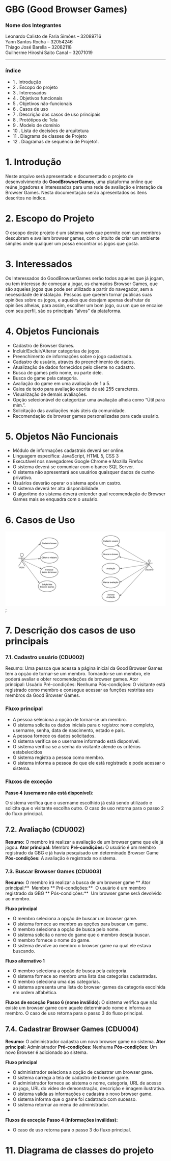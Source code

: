 # GBG (Good Browser Games)

###   Nome dos Integrantes
Leonardo Calisto de Faria Simões – 32089716<br/>
Yann Santos Rocha – 32054246<br/>
Thiago José Barella – 32082118<br/>
Guilherme Hiroshi Saito Canal – 32071019<br/>


***

### índice
* 1 . Introdução
* 2 . Escopo do projeto
* 3 . Interessados
* 4 . Objetivos funcionais
* 5 . Objetivos não-funcionais
* 6 . Casos de uso
* 7 . Descrição dos casos de uso principais
* 8 . Protótipos de Tela
* 9 . Modelo de domínio
* 10 . Lista de decisões de arquitetura
* 11 . Diagrama de classes de Projeto
* 12 . Diagramas de sequência de Projeto1. 

# 1. Introdução
Neste arquivo será apresentado e documentado o projeto de desenvolvimento do **GoodBrowserGames**, uma plataforma online que reúne jogadores e interessados para uma rede de avaliação e interação de Browser Games. Nesta documentação serão apresentados os itens descritos no índice.

# 2. Escopo do Projeto
O escopo deste projeto é um sistema web que permite com que membros descubram e avaliem browser games, com o intuito de criar um ambiente simples onde qualquer um possa encontrar os jogos que gosta.

# 3. Interessados
Os Interessados do GoodBrowserGames serão todos aqueles que já jogam, ou tem interesse de começar a jogar, os chamados Browser Games, que são aqueles jogos que pode ser utilizado a partir do navegador, sem a necessidade de instalação. Pessoas que querem tornar publicas suas opiniões sobre os jogos, e aqueles que desejam apenas desfrutar de opiniões alheias, para assim, escolher um bom jogo, ou um que se encaixe com seu perfil, são os principais “alvos” da plataforma. 

# 4. Objetos Funcionais
* Cadastro de Browser Games.
* Incluir/Excluir/Alterar categorias de jogos.
* Preenchimento de informações sobre o jogo cadastrado.
* Cadastro de usuário, através do preenchimento de dados.
* Atualização de dados fornecidos pelo cliente no cadastro.
* Busca de games pelo nome, ou parte dele.
* Busca do game pela categoria.
* Avaliação do game em uma avaliação de 1 a 5.
* Caixa de texto para avaliação escrita de até 255 caracteres.
* Visualização de demais avaliações.
* Opção selecionável de categorizar uma avaliação alheia como “Útil para mim.”.
* Solicitação das avaliações mais úteis da comunidade.
* Recomendação de browser games personalizadas para cada usuário. 

# 5. Objetos Não Funcionais
* Módulo de informações cadastrais deverá ser online.
* Linguagem específica: JavaScript, HTML 5, CSS 3
* Executável nos navegadores Google Chrome e Mozilla Firefox
* O sistema deverá se comunicar com o banco SQL Server.
* O sistema não apresentará aos usuários quaisquer dados de cunho privativo.
* Usuários deverão operar o sistema após um castro.
* O sistema deverá ter alta disponibilidade.
* O algoritmo do sistema deverá entender qual recomendação de Browser Games mais se enquadra com o usuário. 

# 6. Casos de Uso

<img src="./casos.jpg" alt="casos de uso"/>;

# 7. Descrição dos casos de uso principais
### 7.1. Cadastro usuário (CDU002)

Resumo: Uma pessoa que acessa a página inicial da Good Browser Games tem a opção de tornar-se um membro. Tornando-se um membro, ele poderá avaliar e obter recomendações de browser games.
Ator principal: Usuário
Pré-condições: Nenhuma
Pós-condições: O visitante está registrado como membro e consegue acessar as funções restritas aos membros da Good Browser Games.

### Fluxo principal
* A pessoa seleciona a opção de tornar-se um membro.
* O sistema solicita os dados iniciais para o registro: nome completo, username, senha, data de nascimento, estado e país.
* A pessoa fornece os dados solicitados.
* O sistema verifica se o username informado está disponível.
* O sistema verifica se a senha do visitante atende os critérios estabelecidos
* O sistema registra a pessoa como membro.
* O sistema informa a pessoa de que ele está registrado e pode acessar o sistema.

### Fluxos de exceção

**Passo 4 (username não está disponível):**

O sistema verifica que o username escolhido já está sendo utilizado e solicita que o visitante escolha outro. O caso de uso retorna para o passo 2 do fluxo principal.



## 7.2. Avaliação (CDU002)
**Resumo:** O membro irá realizar a avaliação de um browser game que ele já jogou.
**Ator principal:** Membro
**Pré-condições:** O usuário é um membro registrado da GBG e já havia pesquisado um determinado Browser Game
**Pós-condições:** A avaliação é registrada no sistema.









### 7.3. Buscar Browser Games (CDU003)

**Resumo:** O membro irá realizar a busca de um browser game
** Ator principal:**  Membro
** Pré-condições:**  O usuário é um membro registrado da GBG
** Pós-condições:**  Um browser game será devolvido ao membro.

**Fluxo principal**
* O membro seleciona a opção de buscar um browser game.
* O sistema fornece ao membro as opções para buscar um game.
* O membro seleciona a opção de busca pelo nome.
* O sistema solicita o nome do game que o membro deseja buscar.
* O membro fornece o nome do game.
* O sistema devolve ao membro o browser game na qual ele estava buscando.

**Fluxo alternativo 1**
* O membro seleciona a opção de busca pela categoria.
* O sistema fornece ao membro uma lista das categorias cadastradas.
* O membro seleciona uma das categorias.
* O sistema apresenta uma lista do browser games da categoria escolhida em ordem alfabética.

**Fluxos de exceção**
**Passo 6 (nome inválido):**
O sistema verifica que não existe um browser game com aquele determinado nome e informa ao membro. O caso de uso retorna para o passo 3 do fluxo principal.

## 7.4. Cadastrar Browser Games (CDU004)
**Resumo:** O administrador cadastra um novo browser game no sistema.
**Ator principal:** Administrador
**Pré-condições:** Nenhuma
**Pós-condições:** Um novo Browser é adicionado ao sistema.

**Fluxo principal**
* O administrador seleciona a opção de cadastrar um browser gane.
* O sistema carrega a tela de cadastro de browser game.
* O administrador fornece ao sistema o nome, categoria, URL de acesso ao jogo, URL do vídeo de demonstração, descrição e imagem ilustrativa.
* O sistema valida as informações e cadastra o novo browser game.
* O sistema informa que o game foi cadatrado com sucesso.
* O sistema retornar ao menu de administrador.
* 
**Fluxos de exceção**
**Passo 4 (informações inválidas):**
* O caso de uso retorna para o passo 3 do fluxo principal.

# 11. Diagrama de classes do projeto


